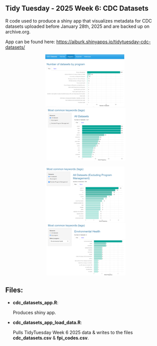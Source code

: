## Tidy Tuesday - 2025 Week 6: CDC Datasets
R code used to produce a shiny app that visualizes metadata for CDC datasets uploaded before January 28th, 2025 and are backed up on archive.org. 

App can be found here: https://aiburk.shinyapps.io/tidytuesday-cdc-datasets/

<p align="center">
  <img src="/2025/week_6/Images/cdc_datasets_1.png" width="49%" 
    alt="A screenshot showing one section of a shiny app. A horizontal navigation bar at the top displays in order from left to right: the title 'CDC Datasets', an 'Overview' tab panel, a 'Programs' tab panel, a 'Keywords' tab panel' and a 'References' tab panel. The 'Program' tab panel is selected and below the navigation bar is the page associated with this tab. The title at the top of this page reads 'Number of datasets by program', and below it are 2 tab panels 'Plot' and 'Table'. The 'Plot' tab panel is selected and displayed below it is a horizontal bar chart that visualizes the number of datasets related to each CDC program, with number of datasets on the x-axis, program names on the y-axis listed in descending order, and labels at the end of each bar displaying the count for each program. The program with the most datasets is 'Program Management', with 1037 datasets in total, a significantly higher count than any other program, with the second highest dataset count only being 108, belonging to the program 'National Institute for Occupational Safety and Health'. The 'Table' tab accompanies the plot and displays the same data in table format.">
  &nbsp;
  <img src="/2025/week_6/Images/cdc_datasets_2.png" width="49%">
</p>

<p align="center">
  <img src="/2025/week_6/Images/cdc_datasets_3.png" width="49%">
  &nbsp;
  <img src="/2025/week_6/Images/cdc_datasets_4.png" width="49%">
</p>



## Files:
* __cdc_datasets_app.R__:
  
  Produces shiny app.

  
* __cdc_datasets_app_load_data.R__:

  Pulls TidyTuesday Week 6 2025 data & writes to the files __cdc_datasets.csv__ & __fpi_codes.csv__.


